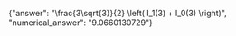 {"answer": "\\frac{3\\sqrt{3}}{2} \\left( I_1(3) + I_0(3) \\right)", "numerical_answer": "9.0660130729"}